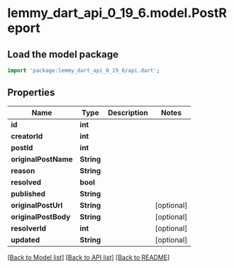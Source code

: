# lemmy_dart_api_0_19_6.model.PostReport

## Load the model package
```dart
import 'package:lemmy_dart_api_0_19_6/api.dart';
```

## Properties
Name | Type | Description | Notes
------------ | ------------- | ------------- | -------------
**id** | **int** |  | 
**creatorId** | **int** |  | 
**postId** | **int** |  | 
**originalPostName** | **String** |  | 
**reason** | **String** |  | 
**resolved** | **bool** |  | 
**published** | **String** |  | 
**originalPostUrl** | **String** |  | [optional] 
**originalPostBody** | **String** |  | [optional] 
**resolverId** | **int** |  | [optional] 
**updated** | **String** |  | [optional] 

[[Back to Model list]](../README.md#documentation-for-models) [[Back to API list]](../README.md#documentation-for-api-endpoints) [[Back to README]](../README.md)


